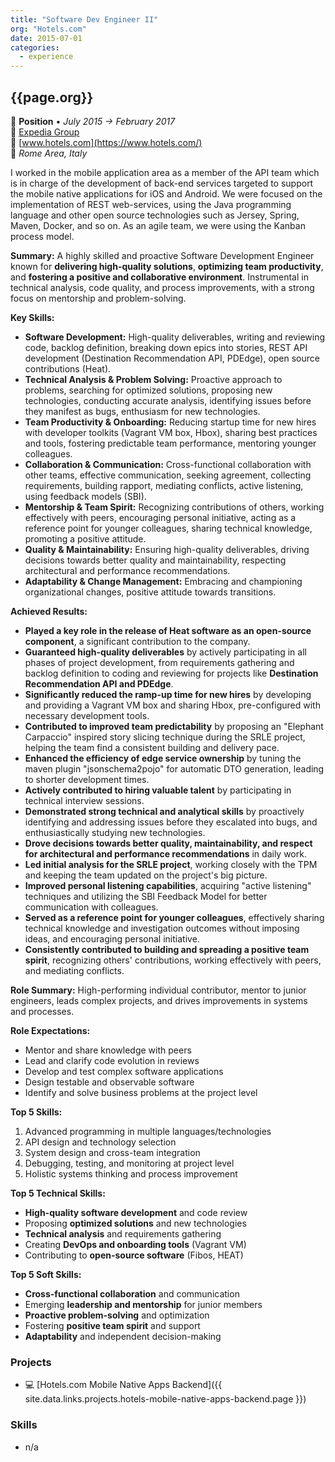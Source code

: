 ```yaml
---
title: "Software Dev Engineer II"
org: "Hotels.com"
date: 2015-07-01
categories:
  - experience
---
```

## {{page.org}}

💼 **Position** • _July 2015 → February 2017_  
🏢 [Expedia Group](https://www.expediagroup.com/)  
🔗 [www.hotels.com](https://www.hotels.com/)  
📍 _Rome Area, Italy_

I worked in the mobile application area as a member of the API team which is in charge of the development of back-end services targeted to support the mobile native applications for iOS and Android. We were focused on the implementation of REST web-services, using the Java programming language and other open source technologies such as Jersey, Spring, Maven, Docker, and so on. As an agile team, we were using the Kanban process model.

**Summary:** A highly skilled and proactive Software Development Engineer known for **delivering high-quality solutions**, **optimizing team productivity**, and **fostering a positive and collaborative environment**. Instrumental in technical analysis, code quality, and process improvements, with a strong focus on mentorship and problem-solving.

**Key Skills:**
- **Software Development:** High-quality deliverables, writing and reviewing code, backlog definition, breaking down epics into stories, REST API development (Destination Recommendation API, PDEdge), open source contributions (Heat).
- **Technical Analysis & Problem Solving:** Proactive approach to problems, searching for optimized solutions, proposing new technologies, conducting accurate analysis, identifying issues before they manifest as bugs, enthusiasm for new technologies.
- **Team Productivity & Onboarding:** Reducing startup time for new hires with developer toolkits (Vagrant VM box, Hbox), sharing best practices and tools, fostering predictable team performance, mentoring younger colleagues.
- **Collaboration & Communication:** Cross-functional collaboration with other teams, effective communication, seeking agreement, collecting requirements, building rapport, mediating conflicts, active listening, using feedback models (SBI).
- **Mentorship & Team Spirit:** Recognizing contributions of others, working effectively with peers, encouraging personal initiative, acting as a reference point for younger colleagues, sharing technical knowledge, promoting a positive attitude.
- **Quality & Maintainability:** Ensuring high-quality deliverables, driving decisions towards better quality and maintainability, respecting architectural and performance recommendations.
- **Adaptability & Change Management:** Embracing and championing organizational changes, positive attitude towards transitions.

**Achieved Results:**
- **Played a key role in the release of Heat software as an open-source component**, a significant contribution to the company.
- **Guaranteed high-quality deliverables** by actively participating in all phases of project development, from requirements gathering and backlog definition to coding and reviewing for projects like **Destination Recommendation API and PDEdge**.
- **Significantly reduced the ramp-up time for new hires** by developing and providing a Vagrant VM box and sharing Hbox, pre-configured with necessary development tools.
- **Contributed to improved team predictability** by proposing an "Elephant Carpaccio" inspired story slicing technique during the SRLE project, helping the team find a consistent building and delivery pace.
- **Enhanced the efficiency of edge service ownership** by tuning the maven plugin "jsonschema2pojo" for automatic DTO generation, leading to shorter development times.
- **Actively contributed to hiring valuable talent** by participating in technical interview sessions.
- **Demonstrated strong technical and analytical skills** by proactively identifying and addressing issues before they escalated into bugs, and enthusiastically studying new technologies.
- **Drove decisions towards better quality, maintainability, and respect for architectural and performance recommendations** in daily work.
- **Led initial analysis for the SRLE project**, working closely with the TPM and keeping the team updated on the project's big picture.
- **Improved personal listening capabilities**, acquiring "active listening" techniques and utilizing the SBI Feedback Model for better communication with colleagues.
- **Served as a reference point for younger colleagues**, effectively sharing technical knowledge and investigation outcomes without imposing ideas, and encouraging personal initiative.
- **Consistently contributed to building and spreading a positive team spirit**, recognizing others' contributions, working effectively with peers, and mediating conflicts.

**Role Summary:**
High-performing individual contributor, mentor to junior engineers, leads complex projects, and drives improvements in systems and processes.

**Role Expectations:**
- Mentor and share knowledge with peers
- Lead and clarify code evolution in reviews
- Develop and test complex software applications
- Design testable and observable software
- Identify and solve business problems at the project level

**Top 5 Skills:**
1. Advanced programming in multiple languages/technologies
2. API design and technology selection
3. System design and cross-team integration
4. Debugging, testing, and monitoring at project level
5. Holistic systems thinking and process improvement

**Top 5 Technical Skills:**
- **High-quality software development** and code review
- Proposing **optimized solutions** and new technologies
- **Technical analysis** and requirements gathering
- Creating **DevOps and onboarding tools** (Vagrant VM)
- Contributing to **open-source software** (Fibos, HEAT)

**Top 5 Soft Skills:**
- **Cross-functional collaboration** and communication
- Emerging **leadership and mentorship** for junior members
- **Proactive problem-solving** and optimization
- Fostering **positive team spirit** and support
- **Adaptability** and independent decision-making

### Projects

- 💻 [Hotels.com Mobile Native Apps Backend]({{ site.data.links.projects.hotels-mobile-native-apps-backend.page }})


### Skills

- n/a
